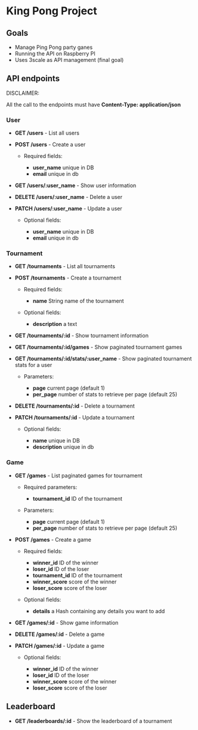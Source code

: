 # King Pong Project

## Goals

* Manage Ping Pong party ganes
* Running the API on Raspberry PI
* Uses 3scale as API management (final goal)


## API endpoints

DISCLAIMER:

All the call to the endpoints must have **Content-Type: application/json**

### User

* **GET /users** - List all users

* **POST /users** - Create a user

    * Required fields:

        * **user_name** unique in DB
        * **email** unique in db


* **GET /users/:user_name** - Show user information

* **DELETE /users/:user_name** - Delete a user

* **PATCH /users/:user_name** - Update a user

    * Optional fields:

        * **user_name** unique in DB
        * **email** unique in db


### Tournament

* **GET /tournaments** - List all tournaments

* **POST /tournaments** - Create a tournament

    * Required fields:

        * **name** String name of the tournament

    * Optional fields:

        * **description** a text

* **GET /tournaments/:id** - Show tournament information

* **GET /tournaments/:id/games** - Show paginated tournament games

* **GET /tournaments/:id/stats/:user_name** - Show paginated tournament stats for a user

    * Parameters:

        * **page** current page (default 1)
        * **per_page** number of stats to retrieve per page (default 25)

* **DELETE /tournaments/:id** - Delete a tournament

* **PATCH /tournaments/:id** - Update a tournament

    * Optional fields:

        * **name** unique in DB
        * **description** unique in db


### Game

* **GET /games** - List paginated games for tournament

    * Required parameters:
        * **tournament_id** ID of the tournament

    * Parameters:

        * **page** current page (default 1)
        * **per_page** number of stats to retrieve per page (default 25)

* **POST /games** - Create a game

    * Required fields:

        * **winner_id** ID of the winner
        * **loser_id** ID of the loser
        * **tournament_id** ID of the tournament
        * **winner_score** score of the winner
        * **loser_score** score of the loser

    * Optional fields:

         * **details** a Hash containing any details you want to add


* **GET /games/:id** - Show game information

* **DELETE /games/:id** - Delete a game

* **PATCH /games/:id** - Update a game

    * Optional fields:

         * **winner_id** ID of the winner
         * **loser_id** ID of the loser
         * **winner_score** score of the winner
         * **loser_score** score of the loser


## Leaderboard

* **GET /leaderboards/:id** - Show the leaderboard of a tournament

